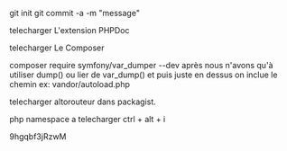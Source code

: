 
git init
git commit -a -m "message"



telecharger L'extension PHPDoc

telecharger Le Composer

composer require symfony/var_dumper --dev
après nous n'avons qu'à utiliser dump() ou lier de var_dump() et puis juste en dessus on inclue le chemin ex: vandor/autoload.php

telecharger altorouteur dans packagist.

php namespace a telecharger ctrl + alt + i

9hgqbf3jRzwM